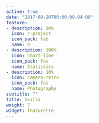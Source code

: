 ```yaml
---
active: true
date: "2017-09-20T00:00:00-04:00"
feature:
- description: 90%
  icon: r-project
  icon_pack: fab
  name: R
- description: 100%
  icon: chart-line
  icon_pack: fas
  name: Statistics
- description: 10%
  icon: camera-retro
  icon_pack: fas
  name: Photography
subtitle: ""
title: Skills
weight: 7
widget: featurette
---
```

